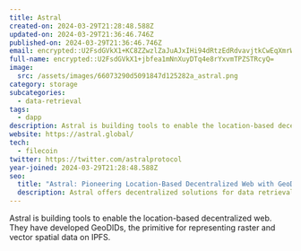 ```yaml
---
title: Astral
created-on: 2024-03-29T21:28:48.588Z
updated-on: 2024-03-29T21:36:46.746Z
published-on: 2024-03-29T21:36:46.746Z
email: encrypted::U2FsdGVkX1+KC8ZZwzlZaJuAJxIHi94dRtzEdRdvavjtkCwEqXmrWthVpjWHVcFI
full-name: encrypted::U2FsdGVkX1+jbfea1mNnXuyDTq4e8rYxvmTPZSTRcyQ=
image:
  src: /assets/images/66073290d5091847d125282a_astral.png
category: storage
subcategories:
  - data-retrieval
tags:
  - dapp
description: Astral is building tools to enable the location-based decentralized web.
website: https://astral.global/
tech:
  - filecoin
twitter: https://twitter.com/astralprotocol
year-joined: 2024-03-29T21:28:48.588Z
seo:
  title: "Astral: Pioneering Location-Based Decentralized Web with GeoDIDs on IPFS"
  description: Astral offers decentralized solutions for data retrieval and management.
---
```


Astral is building tools to enable the location-based decentralized web. They have developed GeoDIDs, the primitive for representing raster and vector spatial data on IPFS.
